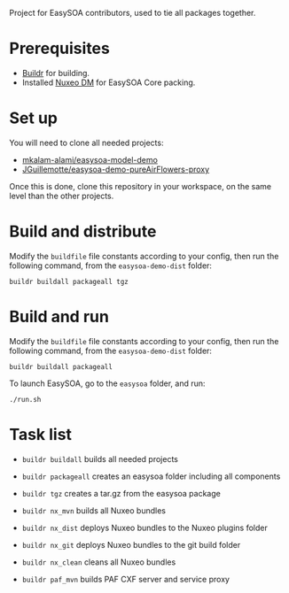 Project for EasySOA contributors, used to tie all packages together.

# Prerequisites

* [Buildr][1] for building.
* Installed [Nuxeo DM][4] for EasySOA Core packing.

# Set up

You will need to clone all needed projects:

* [mkalam-alami/easysoa-model-demo][2]
* [JGuillemotte/easysoa-demo-pureAirFlowers-proxy][3]

Once this is done, clone this repository in your workspace, on the same level than the other projects.

# Build and distribute

Modify the `buildfile` file constants according to your config, then run the following command, from the `easysoa-demo-dist` folder:

    buildr buildall packageall tgz
    
# Build and run

Modify the `buildfile` file constants according to your config, then run the following command, from the `easysoa-demo-dist` folder:

    buildr buildall packageall
    
To launch EasySOA, go to the `easysoa` folder, and run:

    ./run.sh

# Task list

* `buildr buildall` builds all needed projects
* `buildr packageall` creates an easysoa folder including all components
* `buildr tgz` creates a tar.gz from the easysoa package

* `buildr nx_mvn` builds all Nuxeo bundles
* `buildr nx_dist` deploys Nuxeo bundles to the Nuxeo plugins folder
* `buildr nx_git` deploys Nuxeo bundles to the git build folder
* `buildr nx_clean` cleans all Nuxeo bundles
* `buildr paf_mvn` builds PAF CXF server and service proxy

[1]: http://buildr.apache.org/
[2]: https://github.com/mkalam-alami/easysoa-model-demo
[3]: https://github.com/JGuillemotte/easysoa-demo-pureAirFlowers-proxy
[4]: http://www.nuxeo.com/en/products/document-management
